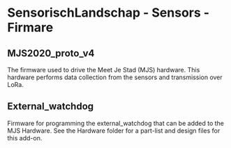 # SensorischLandschap - Sensors - Firmare

## MJS2020_proto_v4
The firmware used to drive the Meet Je Stad (MJS) hardware. This hardware performs data collection from the sensors and transmission over LoRa. 

## External_watchdog
Firmware for programming the external_watchdog that can be added to the MJS Hardware. See the Hardware folder for a part-list and design files for this add-on.
